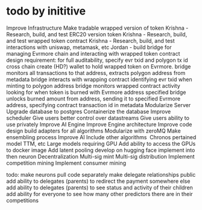 # todo by inititive

Improve Infrastructure
  Make tradable wrapped version of token
    Krishna - Research, build, and test ERC20 version token
    Krishna - Research, build, and test wrapped token contract
    Krishna - Research, build, and test interactions with uniswap, metamask, etc
    Jordan - build bridge for managing Evrmore chain and interacting with wrapped token contract
      design requirement: for full auditability, specify evr txid and polygon tx id cross chain
      create (HD?) wallet to hold wrapped token on Evrmore.
      bridge monitors all transactions to that address, extracts polygon address from metadata
      bridge interacts with wrapping contract identifying evr txid when minting to polygon address
      bridge monitors wrapped contract activity looking for when token is burned with Evrmore address specified
      bridge unlocks burned amount from address, sending it to specified Evrmore address, specifying contract transaction id in metadata
  Modularize Server
    Upgrade database to postgres
    Containerize the database
    Improve scheduler
    Give users better control over datastreams
    Give users ability to use privately
Improve AI Engine
  Improve Engine architecture
    Improve code design
      build adapters for all algorithms
    Modularize with zeroMQ
    Make ensembling process
  Improve AI
    Include other algorithms 
      Chronos pertained model
      TTM, etc
      Large models requiring GPU
    Add ability to access the GPUs to docker image
    Add latent pooling
      develop on hugging face
      implement into then neuron
Decentralization
  Multi-sig mint
  Multi-sig distribution
  Implement competition mining
  Implement consumer mining


todo:
  make neurons pull code separately
  make delegate relationships public
  add ability to delegates (parents) to redirect the payment somewhere else
  add ability to delegates (parents) to see status and activity of their children
  add ability for everyone to see how many other predictors there are in their competitions
